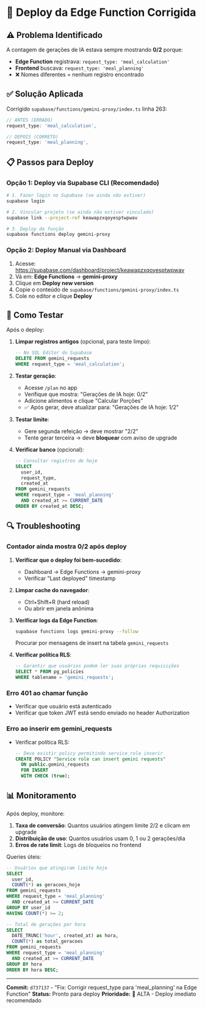 # 🚀 Deploy da Edge Function Corrigida

## ⚠️ Problema Identificado

A contagem de gerações de IA estava sempre mostrando **0/2** porque:

- **Edge Function** registrava: `request_type: 'meal_calculation'`
- **Frontend** buscava: `request_type: 'meal_planning'`
- ❌ Nomes diferentes = nenhum registro encontrado

## ✅ Solução Aplicada

Corrigido `supabase/functions/gemini-proxy/index.ts` linha 263:

```typescript
// ANTES (ERRADO)
request_type: 'meal_calculation',

// DEPOIS (CORRETO)
request_type: 'meal_planning',
```

## 📋 Passos para Deploy

### Opção 1: Deploy via Supabase CLI (Recomendado)

```bash
# 1. Fazer login no Supabase (se ainda não estiver)
supabase login

# 2. Vincular projeto (se ainda não estiver vinculado)
supabase link --project-ref keawapzxqoyesptwpwav

# 3. Deploy da função
supabase functions deploy gemini-proxy
```

### Opção 2: Deploy Manual via Dashboard

1. Acesse: https://supabase.com/dashboard/project/keawapzxqoyesptwpwav
2. Vá em: **Edge Functions** → **gemini-proxy**
3. Clique em **Deploy new version**
4. Copie o conteúdo de `supabase/functions/gemini-proxy/index.ts`
5. Cole no editor e clique **Deploy**

## 🧪 Como Testar

Após o deploy:

1. **Limpar registros antigos** (opcional, para teste limpo):
   ```sql
   -- No SQL Editor do Supabase
   DELETE FROM gemini_requests
   WHERE request_type = 'meal_calculation';
   ```

2. **Testar geração**:
   - Acesse `/plan` no app
   - Verifique que mostra: "Gerações de IA hoje: 0/2"
   - Adicione alimentos e clique "Calcular Porções"
   - ✅ Após gerar, deve atualizar para: "Gerações de IA hoje: 1/2"

3. **Testar limite**:
   - Gere segunda refeição → deve mostrar "2/2"
   - Tente gerar terceira → deve **bloquear** com aviso de upgrade

4. **Verificar banco** (opcional):
   ```sql
   -- Consultar registros de hoje
   SELECT
     user_id,
     request_type,
     created_at
   FROM gemini_requests
   WHERE request_type = 'meal_planning'
     AND created_at >= CURRENT_DATE
   ORDER BY created_at DESC;
   ```

## 🔍 Troubleshooting

### Contador ainda mostra 0/2 após deploy

1. **Verificar que o deploy foi bem-sucedido**:
   - Dashboard → Edge Functions → gemini-proxy
   - Verificar "Last deployed" timestamp

2. **Limpar cache do navegador**:
   - Ctrl+Shift+R (hard reload)
   - Ou abrir em janela anônima

3. **Verificar logs da Edge Function**:
   ```bash
   supabase functions logs gemini-proxy --follow
   ```
   Procurar por mensagens de insert na tabela `gemini_requests`

4. **Verificar política RLS**:
   ```sql
   -- Garantir que usuários podem ler suas próprias requisições
   SELECT * FROM pg_policies
   WHERE tablename = 'gemini_requests';
   ```

### Erro 401 ao chamar função

- Verificar que usuário está autenticado
- Verificar que token JWT está sendo enviado no header Authorization

### Erro ao inserir em gemini_requests

- Verificar política RLS:
  ```sql
  -- Deve existir policy permitindo service_role inserir
  CREATE POLICY "Service role can insert gemini requests"
    ON public.gemini_requests
    FOR INSERT
    WITH CHECK (true);
  ```

## 📊 Monitoramento

Após deploy, monitore:

1. **Taxa de conversão**: Quantos usuários atingem limite 2/2 e clicam em upgrade
2. **Distribuição de uso**: Quantos usuários usam 0, 1 ou 2 gerações/dia
3. **Erros de rate limit**: Logs de bloqueios no frontend

Queries úteis:

```sql
-- Usuários que atingiram limite hoje
SELECT
  user_id,
  COUNT(*) as geracoes_hoje
FROM gemini_requests
WHERE request_type = 'meal_planning'
  AND created_at >= CURRENT_DATE
GROUP BY user_id
HAVING COUNT(*) >= 2;

-- Total de gerações por hora
SELECT
  DATE_TRUNC('hour', created_at) as hora,
  COUNT(*) as total_geracoes
FROM gemini_requests
WHERE request_type = 'meal_planning'
  AND created_at >= CURRENT_DATE
GROUP BY hora
ORDER BY hora DESC;
```

---

**Commit:** `d737137` - "Fix: Corrigir request_type para 'meal_planning' na Edge Function"
**Status:** Pronto para deploy
**Prioridade:** 🔴 ALTA - Deploy imediato recomendado
